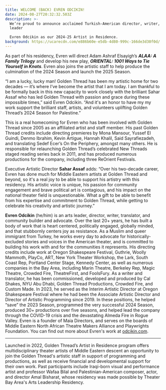 ```yaml
---
title: WELCOME (BACK) EVREN ODCIKIN!
date: 2024-08-27T20:32:32.503Z
description: >-
  We’re proud to announce acclaimed Turkish-American director, writer, and arts
  leader

  Evren Odcikin as our 2024-25 Artist in Residence.
background: https://ucarecdn.com/e886b60e-e5db-4d80-999c-166de3d30f0d/
---
```

As part of his residency, Evren will direct Adam Ashraf Elsayigh’s ***ALAA: A Family Trilogy*** and develop his new play, ***ORIENTAL: 1001 Ways to Tie Yourself in Knots***. Evren also joins the artistic staff to help produce the culmination of the 2024 Season and launch the 2025 Season.

“I am a lucky, lucky man! Golden Thread has been my artistic home for two decades — it’s where I’ve become the artist that I am today. I am thankful to be formally back in this new capacity to work closely with the brilliant Sahar Assaf who has led Golden Thread with passion and grace during these impossible times,” said Evren Odcikin. “And it's an honor to have my my work support the brilliant staff, artists, and volunteers uplifting Golden Thread’s 2024 Season for Palestine.” 

This is a real homecoming for Evren who has been involved with Golden Thread since 2005 as an affiliated artist and staff member. His past Golden Thread credits include directing premieres by Mona Mansour, Yussef El Guindi, Denmo Ibrahim, Kevin Artigue, Hannah Khalil, Said Sayrafiezadeh, and translating Sedef Ecer’s On the Periphery, amongst many others. He is responsible for relaunching Golden Thread’s celebrated New Threads staged reading series back in 2011, and has produced numerous productions for the company, including three ReOrient Festivals.

Executive Artistic Director **Sahar Assaf** adds: “Over his two-decade career, Evren has done much for Middle Eastern artists at Golden Thread and beyond, so it's a real joy to be able to support his artistry with this residency. His artistic voice is unique, his passion for community engagement and brave political art is contagious, and his impact on the national theater field is unquestionable. What a gift to be able to benefit from his expertise and commitment to Golden Thread, while getting to celebrate his creativity and artistic journey.”

**Evren Odcikin** (he/him) is an arts leader, director, writer, translator, and community builder and advocate. Over the last 20+ years, he has built a body of work that is heart centered, politically engaged, globally minded, and that stubbornly centers joy as resistance. As a Muslim and queer immigrant from Turkey, he works every day to advocate for historically-excluded stories and voices in the American theater, and is committed to building his work with and for the communities it represents. His directing credits include work at Oregon Shakespeare Festival, Guthrie, Woolly Mammoth, PlayCo, ART, New York Theater Workshop, the Lark, South Coast Rep, Portland Center Stage, Kennedy Center, as well as numerous companies in the Bay Area, including Marin Theatre, Berkeley Rep, Magic Theatre, Crowded Fire, TheatreFirst, and FoolsFury. As a writer and translator, he has been commissioned, developed and produced by Cal Shakes, NYU Abu Dhabi, Golden Thread Productions, Crowded Fire, and Custom Made. In 2023, he served as the Interim Artistic Director at Oregon Shakespeare Festival where he had been the Associate Artistic Director and Director of Artistic Programming since 2019. In these positions, he helped “save” the 2023 Season, programmed the very successful 2024 Season, produced 30+ productions over five seasons, and helped lead the company through the COVID-19 crisis and the devastating Almeda Fire in Rogue Valley. Evren is a founder of Maia Directors, and serves on the boards of Middle Eastern North African Theatre Makers Alliance and Playwrights Foundation. You can find out more about Evren's work at [odcikin.com](https://www.odcikin.com).

<hr>

Launched in 2022, Golden Thread’s Artist in Residence program offers multidisciplinary theater artists of Middle Eastern descent an opportunity to join the Golden Thread's artistic staff in support of programming and productions, as well as receive financial and developmental support for their own work. Past participants include Iraqi-born visual and performance artist and professor Wafaa Bilal and Palestinian-American composer, actor, and director Amal Bisharat, whose residency was made possible by Theater Bay Area's Arts Leadership Residency.
